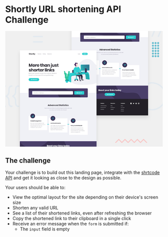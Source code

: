 # Shortly URL shortening API Challenge

![Design preview for the Shortly URL shortening API coding challenge](./design/desktop-preview.jpg)


## The challenge

Your challenge is to build out this landing page, integrate with the [shrtcode API](https://app.shrtco.de/) and get it looking as close to the design as possible.

Your users should be able to:

- View the optimal layout for the site depending on their device's screen size
- Shorten any valid URL
- See a list of their shortened links, even after refreshing the browser
- Copy the shortened link to their clipboard in a single click
- Receive an error message when the `form` is submitted if:
  - The `input` field is empty

